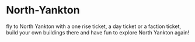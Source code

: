 # North-Yankton
fly to North Yankton with a one rise ticket, a day ticket or a faction ticket, build your own buildings there and have fun to explore North Yankton again!
